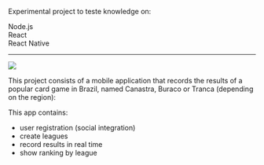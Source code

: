 Experimental project to teste knowledge on: 

Node.js<br >
React<br >
React Native<br >

*********

<img src="https://www.cuby.com.br/cli/canastrinha/canastrinha.png">

This project consists of a mobile application that records the results of a popular card game in Brazil, named Canastra, Buraco or Tranca (depending on the region):

This app contains:

- user registration (social integration)
- create leagues
- record results in real time
- show ranking by league

